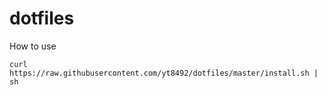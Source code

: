 # dotfiles
How to use

```
curl https://raw.githubusercontent.com/yt8492/dotfiles/master/install.sh | sh
```

